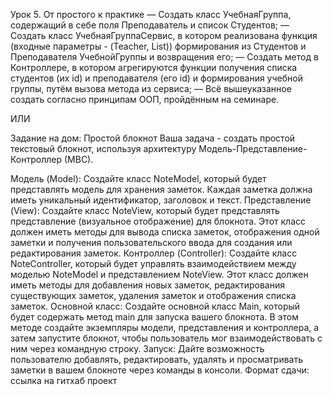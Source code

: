 Урок 5. От простого к практике
— Создать класс УчебнаяГруппа, содержащий в себе поля Преподаватель и список Студентов;
— Создать класс УчебнаяГруппаСервис, в котором реализована функция (входные параметры - (Teacher, List<Strudent>)) формирования из Студентов и Преподавателя УчебнойГруппы и возвращения его;
— Создать метод в Контроллере, в котором агрегируются функции получения списка студентов (их id) и преподавателя (его id) и формирования учебной группы, путём вызова метода из сервиса;
— Всё вышеуказанное создать согласно принципам ООП, пройдённым на семинаре.

ИЛИ

Задание на дом: Простой блокнот
Ваша задача - создать простой текстовый блокнот, используя архитектуру Модель-Представление-Контроллер (МВС).

Модель (Model):
Создайте класс NoteModel, который будет представлять модель для хранения заметок. Каждая заметка должна иметь уникальный идентификатор, заголовок и текст.
Представление (View):
Создайте класс NoteView, который будет представлять представление (визуальное отображение) для блокнота. Этот класс должен иметь методы для вывода списка заметок, отображения одной заметки и получения пользовательского ввода для создания или редактирования заметок.
Контроллер (Controller):
Создайте класс NoteController, который будет управлять взаимодействием между моделью NoteModel и представлением NoteView. Этот класс должен иметь методы для добавления новых заметок, редактирования существующих заметок, удаления заметок и отображения списка заметок.
Основной класс:
Создайте основной класс Main, который будет содержать метод main для запуска вашего блокнота. В этом методе создайте экземпляры модели, представления и контроллера, а затем запустите блокнот, чтобы пользователь мог взаимодействовать с ним через командную строку.
Запуск:
Дайте возможность пользователю добавлять, редактировать, удалять и просматривать заметки в вашем блокноте через команды в консоли.
Формат сдачи: ссылка на гитхаб проект